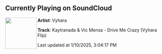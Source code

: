 ## Currently Playing on SoundCloud

[<img align="left" width="100" src="https://i1.sndcdn.com/artworks-oNuReBz7BEWMBfHO-WJzs2Q-t500x500.jpg">](https://soundcloud.com/vyharamusic/kaytranada-vic-mensa-drive-me-crazy-vyhara-flip-v10?in=saxurn/sets/phong-daddy)

**Artist**: Vyhara 

**Track**: Kaytranada & Vic Mensa - Drive Me Crazy (Vyhara Flip)

Last updated at 1/10/2025, 3:04:17 PM
